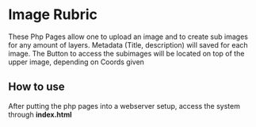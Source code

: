 # Image Rubric
These Php Pages allow one to upload an image and to create sub images for any amount of layers.
Metadata (Title, description) will saved for each image.
The Button to access the subimages will be located on top of the upper image, depending on Coords given
## How to use
After putting the php pages into a webserver setup, access the system through **index.html**
